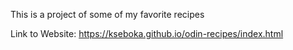 This is a project of some of my favorite recipes

Link to Website: https://kseboka.github.io/odin-recipes/index.html